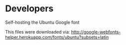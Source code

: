 # Developers

Self-hosting the Ubuntu Google font

This files were downloaded via: http://google-webfonts-helper.herokuapp.com/fonts/ubuntu?subsets=latin
